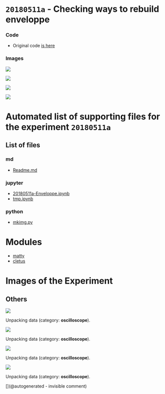 # `20180511a` - Checking ways to rebuild enveloppe

### Code

* Original code [is here](/matty/20180511a/20180511a-Enveloppe.ipynb)

### Images

![](/matty/20180511a/detail_line_24.jpg)


![](/matty/20180511a/env_alt1_24.jpg)

![](/matty/20180511a/env_hilbert_24.jpg)

![](/matty/20180511a/fft24.jpg)


# Automated list of supporting files for the __experiment `20180511a`__

## List of files

### md

* [Readme.md](/matty/20180511a/Readme.md)


### jupyter

* [20180511a-Enveloppe.ipynb](/matty/20180511a/20180511a-Enveloppe.ipynb)
* [tmp.ipynb](/tmp.ipynb)


### python

* [mkimg.py](/matty/20180511a/mkimg.py)





# Modules

* [matty](/matty/)
* [cletus](/retired/cletus/)




# Images of the Experiment

## Others

![](/matty/20180511a/env_hilbert_24.jpg)

Unpacking data (category: __oscilloscope__).

![](/matty/20180511a/env_alt1_24.jpg)

Unpacking data (category: __oscilloscope__).

![](/matty/20180511a/detail_line_24.jpg)

Unpacking data (category: __oscilloscope__).

![](/matty/20180511a/fft24.jpg)

Unpacking data (category: __oscilloscope__).










[](@autogenerated - invisible comment)